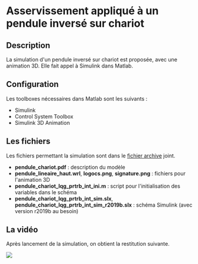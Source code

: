 # Asservissement appliqué à un pendule inversé sur chariot 

## Description

La simulation d'un pendule inversé sur chariot est proposée, avec une animation 3D. Elle fait appel à Simulink dans Matlab.

## Configuration

Les toolboxes nécessaires dans Matlab sont les suivants :
- Simulink
- Control System Toolbox
- Simulink 3D Animation

## Les fichiers

Les fichiers permettant la simulation sont dans le [fichier archive](chariot_et_pendule.zip) joint.

- **pendule_chariot.pdf** : description du modèle
- **pendule_lineaire_haut.wrl**, **logocs.png**, **signature.png** : fichiers pour l'animation 3D
- **pendule_chariot_lqg_prtrb_int_ini.m** : script pour l'initialisation des variables dans le schéma
- **pendule_chariot_lqg_prtrb_int_sim.slx**, **pendule_chariot_lqg_prtrb_int_sim_r2019b.slx** : schéma Simulink (avec version r2019b au besoin)

## La vidéo

Après lancement de la simulation, on obtient la restitution suivante.

![](https://github.com/user-attachments/assets/284c3366-8a48-45d8-9631-04f487a2d021)
